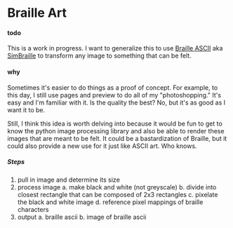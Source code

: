 # Braille Art

#### todo

This is a work in progress. I want to generalize this to use [Braille ASCII](https://en.wikipedia.org/wiki/Braille_ASCII) aka [SimBraille](https://code.google.com/p/braille-font/downloads/detail?name=SimBraille.ttf) to transform any image to something that can be felt.

#### why

Sometimes it's easier to do things as a proof of concept. For example, to this day, I still use pages and preview to do all of my "photoshopping." It's easy and I'm familiar with it. Is the quality the best? No, but it's as good as I want it to be.

Still, I think this idea is worth delving into because it would be fun to get to know the python image processing library and also be able to render these images that are meant to be felt. It could be a bastardization of Braille, but it could also provide a new use for it just like ASCII art. Who knows.

##### Steps

1. pull in image and determine its size
2. process image 
  a. make black and white (not greyscale)
  b. divide into closest rectangle that can be composed of 2x3 rectangles
  c. pixelate the black and white image
  d. reference pixel mappings of braille characters
3. output
  a. braille ascii
  b. image of braille ascii